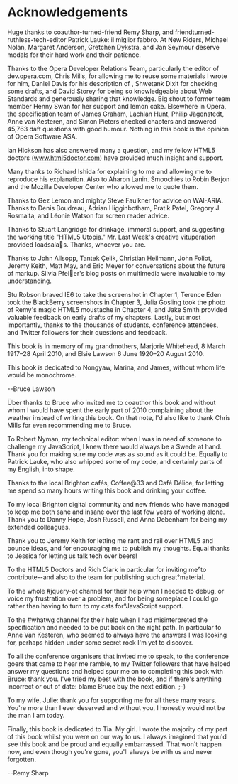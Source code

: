 # Acknowledgements

Huge thanks to coauthor-turned-friend Remy Sharp, and friendturned-ruthless-tech-editor Patrick Lauke: il miglior fabbro. At New Riders, Michael Nolan, Margaret Anderson, Gretchen Dykstra, and Jan Seymour deserve medals for their hard work and their patience.

Thanks to the Opera Developer Relations Team, particularly the editor of dev.opera.com, Chris Mills, for allowing me to reuse some materials I wrote for him, Daniel Davis for his description of <ruby>, Shwetank Dixit for checking some drafts, and David Storey for being so knowledgeable about Web Standards and generously sharing that knowledge. Big shout to former team member Henny Swan for her support and lemon cake. Elsewhere in Opera, the specification team of James Graham, Lachlan Hunt, Philip Jägenstedt, Anne van Kesteren, and Simon Pieters checked chapters and answered 45,763 daft questions with good humour. Nothing in this book is the opinion of Opera Software ASA.

Ian Hickson has also answered many a question, and my fellow HTML5 doctors (www.html5doctor.com) have provided much insight and support.

Many thanks to Richard Ishida for explaining <bdi> to me and allowing me to reproduce his explanation. Also to Aharon Lanin. Smoochies to Robin Berjon and the Mozilla Developer Center who allowed me to quote them.

Thanks to Gez Lemon and mighty Steve Faulkner for advice on WAI-ARIA. Thanks to Denis Boudreau, Adrian Higginbotham, Pratik Patel, Gregory J. Rosmaita, and Léonie Watson for screen reader advice.

Thanks to Stuart Langridge for drinkage, immoral support, and suggesting the working title "HTML5 Utopia." Mr. Last Week's creative vituperation provided loadsalas. Thanks, whoever you are.

Thanks to John Allsopp, Tantek Çelik, Christian Heilmann, John Foliot, Jeremy Keith, Matt May, and Eric Meyer for conversations about the future of markup. Silvia Pfeier's blog posts on multimedia were invaluable to my understanding.

Stu Robson braved IE6 to take the screenshot in Chapter 1, Terence Eden took the BlackBerry screenshots in Chapter 3, Julia Gosling took the photo of Remy's magic HTML5 moustache in Chapter 4, and Jake Smith provided valuable feedback on early drafts of my chapters. Lastly, but most importantly, thanks to the thousands of students, conference attendees, and Twitter followers for their questions and feedback.

This book is in memory of my grandmothers, Marjorie Whitehead, 8 March 1917–28 April 2010, and Elsie Lawson 6 June 1920–20 August 2010.

This book is dedicated to Nongyaw, Marina, and James, without whom life would be monochrome.

--Bruce Lawson

Über thanks to Bruce who invited me to coauthor this book and without whom I would have spent the early part of 2010 complaining about the weather instead of writing this book. On that note, I'd also like to thank Chris Mills for even recommending me to Bruce.

To Robert Nyman, my technical editor: when I was in need of someone to challenge my JavaScript, I knew there would always be a Swede at hand. Thank you for making sure my code was as sound as it could be. Equally to Patrick Lauke, who also whipped some of my code, and certainly parts of my English, into shape.

Thanks to the local Brighton cafés, Coffee@33 and Café Délice, for letting me spend so many hours writing this book and drinking your coffee.

To my local Brighton digital community and new friends who have managed to keep me both sane and insane over the last few years of working alone. Thank you to Danny Hope, Josh Russell, and Anna Debenham for being my extended colleagues.

Thank you to Jeremy Keith for letting me rant and rail over HTML5 and bounce ideas, and for encouraging me to publish my thoughts. Equal thanks to Jessica for letting us talk tech over beers!

To the HTML5 Doctors and Rich Clark in particular for inviting me°to contribute--and also to the team for publishing such great°material.

To the whole #jquery-ot channel for their help when I needed to debug, or voice my frustration over a problem, and for being someplace I could go rather than having to turn to my cats for°JavaScript support.

To the #whatwg channel for their help when I had misinterpreted the specification and needed to be put back on the right path. In particular to Anne Van Kesteren, who seemed to always have the answers I was looking for, perhaps hidden under some secret rock I'm yet to discover.

To all the conference organisers that invited me to speak, to the conference goers that came to hear me ramble, to my Twitter followers that have helped answer my questions and helped spur me on to completing this book with Bruce: thank you. I've tried my best with the book, and if there's anything incorrect or out of date: blame Bruce buy the next edition. ;-)

To my wife, Julie: thank you for supporting me for all these many years. You're more than I ever deserved and without you, I honestly would not be the man I am today.

Finally, this book is dedicated to Tia. My girl. I wrote the majority of my part of this book whilst you were on our way to us. I always imagined that you'd see this book and be proud and equally embarrassed. That won't happen now, and even though you're gone, you'll always be with us and never forgotten.

--Remy Sharp